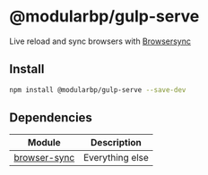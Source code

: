 # @modularbp/gulp-serve
Live reload and sync browsers with [Browsersync]

[Browsersync]: https://github.com/Browsersync/browser-sync

## Install
```sh
npm install @modularbp/gulp-serve --save-dev
```

## Dependencies
| Module | Description |
| ------ | ----------- |
| [browser-sync] | Everything else |

[browser-sync]: https://github.com/Browsersync/browser-sync
